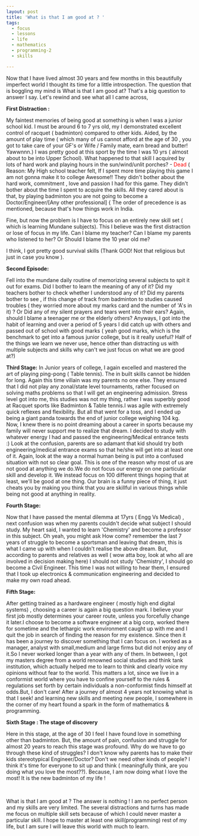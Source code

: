 ```yaml
---
layout: post
title: 'What is that I am good at ? '
tags:
  - focus
  - lessons
  - life
  - mathematics
  - programming-2
  - skills

---
```


Now that I have lived almost 30 years and few months in this beautifully imperfect world I thought its time for a little introspection. The question that is boggling my mind is What is that I am good at? That's a big question to answer I say. Let's rewind and see what all I came across,

<strong>First Distraction :</strong>

My faintest memories of being good at something is when I was a junior school kid. I must be around 6 to 7 yrs old, my I demonstrated excellent control of racquet ( badminton) compared to other kids. Aided, by the amount of play time ( which many of us cannot afford at the age of 30 , you got to take care of your GF's or Wife / Family mate, earn bread and butter! Yawwnnn.) I was pretty good at this sport by the time I was 10 yrs ( almost about to be into Upper School). What happened to that skill I acquired by lots of hard work and playing hours in the sun/wind/unlit porches? - <span style="color:red;"> Dead </span> ( Reason: My High school teacher felt, If I spent more time playing this game I am not gonna make it to college Awesome!! They didn't bother about the hard work, commitment , love and passion I had for this game. They didn't bother about the time I spent to acquire the skills. All they cared about is that, by playing badminton you are not going to become a Doctor/Engineer/[Any other professional] { The order of precedence is as mentioned, because that's how things work in India.

Fine, but now the problem is I have to focus on an entirely new skill set ( which is learning Mundane subjects). This I believe was the first distraction or lose of focus in my life. Can I blame my teacher? Can I blame my parents who listened to her? Or Should I blame the 10 year old me?

I think, I got pretty good survival skills (Thank GOD! Not that religious but just in case you know ).

<strong>Second Episode:</strong>

Fell into the mundane daily routine of memorizing several subjects to spit it out for exams. Did I bother to learn the meaning of any of it? Did my teachers bother to check whether I understood any of it? Did my parents bother to see , if this change of track from badminton to studies caused troubles ( they worried more about my marks card and the number of 'A's in it) ? Or Did any of my silent prayers and tears went into their ears? Again, should I blame a teenager me or the elderly others?
Anyways, I got into the habit of learning and over a period of 5 years I did catch up with others and passed out of school with good marks ( yeah good marks, which is the benchmark to get into a famous junior college, but is it really useful? Half of the things we learn we never use, hence other than distracting us with multiple subjects and skills why can't we just focus on what we are good at?)

<strong>Third Stage:</strong>
In Junior years of college, I again excelled and mastered the art of playing ping-pong ( Table tennis). The in built skills cannot be hidden for long. Again this time villain was my parents no one else. They ensured that I did not play any zonal/state level tournaments, rather focused on solving maths problems so that I will get an engineering admission. Stress level got into me, this studies was not my thing, rather I was superbly good at Racquet sports like Badminton &amp; Table tennis.I was agile with extremely quick reflexes and flexibility. But all that went for a toss, and I ended up being a giant panda towards the end of junior college weighing 104 kg. Now, I knew there is no point dreaming about a career in sports because my family will never support me to realize that dream. I decided to study with whatever energy I had and passed the engineering/Medical entrance tests :) Look at the confusion, parents are so adamant that kid should try both engineering/medical entrance exams so that he/she will get into at least one of it. Again, look at the way a normal human being is put into a confused situation with not so clear goal. This is one of the reason why most of us are not good at anything we do.We do not focus our energy on one particular skill and develop it. We instead focus on 100 different things hoping that at least, we'll be good at one thing. Our brain is a funny piece of thing, it just cheats you by making you think that you are skillful in various things while being not good at anything in reality.

<strong>Fourth Stage:</strong>

Now that I have passed the mental dilemma at 17yrs ( Engg Vs Medical) , next confusion was when my parents couldn't decide what subject I should study. My heart said, I wanted to learn 'Chemistry' and become a professor in this subject. Oh yeah, you might ask How come? remember the last 7 years of struggle to become a sportsman and leaving that dream, this is what I came up with when I couldn't realise the above dream. But, according to parents and relatives as well ( wow atta boy, look at who all are involved in decision making here) I should not study 'Chemistry', I should go become a Civil Engineer. This time I was not willing to hear them, I ensured that I took up electronics &amp; communication engineering and decided to make my own road ahead.

<strong>Fifth Stage:</strong>

After getting trained as a hardware engineer ( mostly high end digital systems) , choosing a career is again a big question mark. I believe your first job mostly determines your career route, unless you forcefully change it later.I choose to become a software engineer at a big corp, worked there for sometime and the lethargic work environment caught up with me and I quit the job in search of finding the reason for my existence. Since then it has been a journey to discover something that I can focus on. I worked as a manager, analyst with small,medium and large firms but did not enjoy any of it.So I never worked longer than a year with any of them. In between, I got my masters degree from a world renowned social studies and think tank institution, which actually helped me to learn to think and clearly voice my opinions without fear to the world. This matters a lot, since we live in a conformist world where you have to confine yourself to the rules &amp; regulations set forth by certain individuals a non-conformist finds himself at odds.But, I don't care! After a journey of almost 4 years not knowing what is that I seek! and learning new skills and meeting new people, I somewhere in the corner of my heart found a spark in the form of mathematics &amp; programming.

<strong>Sixth Stage : The stage of discovery</strong>

Here in this stage, at the age of 30 I feel I have found love in something other than badminton. But, the amount of pain, confusion and struggle for almost 20 years to reach this stage was profound. Why do we have to go through these kind of struggles? I don't know why parents has to make their kids stereotypical Engineer/Doctor? Don't we need other kinds of people? I think it's time for everyone to sit up and think ( meaningfully think, are you doing what you love the most??). Because, I am now doing what I love the most! It is the new badminton of my life !

&nbsp;

What is that I am good at ? The answer is nothing ! I am no perfect person and my skills are very limited. The several distractions and turns has made me focus on multiple skill sets because of which I could never master a particular skill. I hope to master at least one skill(programming) rest of my life, but I am sure I will leave this world with much to learn.
